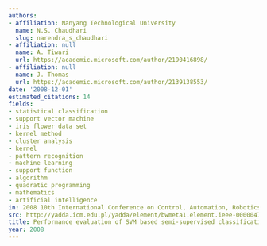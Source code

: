 ```yaml
---
authors:
- affiliation: Nanyang Technological University
  name: N.S. Chaudhari
  slug: narendra_s_chaudhari
- affiliation: null
  name: A. Tiwari
  url: https://academic.microsoft.com/author/2190416898/
- affiliation: null
  name: J. Thomas
  url: https://academic.microsoft.com/author/2139138553/
date: '2008-12-01'
estimated_citations: 14
fields:
- statistical classification
- support vector machine
- iris flower data set
- kernel method
- cluster analysis
- kernel
- pattern recognition
- machine learning
- support function
- algorithm
- quadratic programming
- mathematics
- artificial intelligence
in: 2008 10th International Conference on Control, Automation, Robotics and Vision
src: http://yadda.icm.edu.pl/yadda/element/bwmeta1.element.ieee-000004795827
title: Performance evaluation of SVM based semi-supervised classification algorithm
year: 2008
---
```

